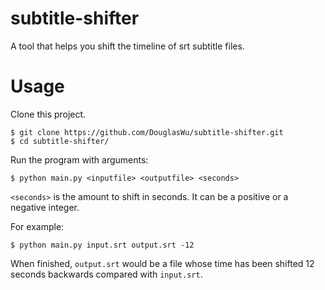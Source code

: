 # subtitle-shifter

A tool that helps you shift the timeline of srt subtitle files.

# Usage
Clone this project.
```
$ git clone https://github.com/DouglasWu/subtitle-shifter.git
$ cd subtitle-shifter/
```

Run the program with arguments:
```
$ python main.py <inputfile> <outputfile> <seconds>
```
```<seconds>``` is the amount to shift in seconds. It can be a positive or a negative integer.

For example:
```
$ python main.py input.srt output.srt -12
```
When finished, ```output.srt``` would be a file whose time has been shifted 12 seconds backwards compared with ```input.srt```.
